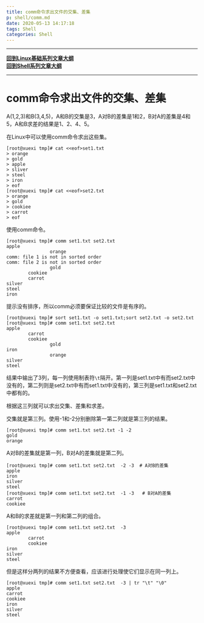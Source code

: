 ```yaml
---
title: comm命令求出文件的交集、差集
p: shell/comm.md
date: 2020-05-13 14:17:18
tags: Shell
categories: Shell
---
```


--------

**[回到Linux基础系列文章大纲](/linux/index)**  
**[回到Shell系列文章大纲](/shell/index)**  

--------

# comm命令求出文件的交集、差集

A(1,2,3)和B(3,4,5)，A和B的交集是3，A对B的差集是1和2，B对A的差集是4和5，A和B求差的结果是1、2、4、5。

在Linux中可以使用comm命令求出这些集。

```
[root@xuexi tmp]# cat <<eof>set1.txt
> orange
> gold
> apple
> sliver
> steel
> iron
> eof
[root@xuexi tmp]# cat <<eof>set2.txt
> orange
> gold
> cookiee
> carrot
> eof
```

使用comm命令。

```
[root@xuexi tmp]# comm set1.txt set2.txt
apple
                orange
comm: file 1 is not in sorted order
comm: file 2 is not in sorted order
                gold
        cookiee
        carrot
silver
steel
iron
```

提示没有排序，所以comm必须要保证比较的文件是有序的。

```
[root@xuexi tmp]# sort set1.txt -o set1.txt;sort set2.txt -o set2.txt
[root@xuexi tmp]# comm set1.txt set2.txt                             
apple
        carrot
        cookiee
                gold
iron
                orange
silver
steel
```

结果中输出了3列，每一列使用制表符`\t`隔开。第一列是set1.txt中有而set2.txt中没有的，第二列则是set2.txt中有而set1.txt中没有的，第三列是set1.txt和set2.txt中都有的。

根据这三列就可以求出交集、差集和求差。

交集就是第三列。使用-1和-2分别删除第一第二列就是第三列的结果。

```
[root@xuexi tmp]# comm set1.txt set2.txt -1 -2
gold
orange
```

A对B的差集就是第一列，B对A的差集就是第二列。

```
[root@xuexi tmp]# comm set1.txt set2.txt  -2 -3  # A对B的差集
apple
iron
silver
steel
[root@xuexi tmp]# comm set1.txt set2.txt  -1 -3   # B对A的差集
carrot
cookiee
```

A和B的求差就是第一列和第二列的组合。

```
[root@xuexi tmp]# comm set1.txt set2.txt  -3  
apple
        carrot
        cookiee
iron
silver
steel
```

但是这样分两列的结果不方便查看，应该进行处理使它们显示在同一列上。

```
[root@xuexi tmp]# comm set1.txt set2.txt  -3 | tr "\t" "\0"
apple
carrot
cookiee
iron
silver
steel
```
